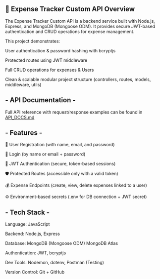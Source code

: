 ## 💸 Expense Tracker Custom API Overview

The Expense Tracker Custom API is a backend service built with Node.js, Express, and MongoDB (Mongoose ODM).
It provides secure JWT-based authentication and CRUD operations for expense management.

This project demonstrates:

User authentication & password hashing with bcryptjs

Protected routes using JWT middleware

Full CRUD operations for expenses & Users

Clean & scalable modular project structure (controllers, routes, models, middleware, utils)


## - API Documentation -

Full API reference with request/response examples can be found in [API_DOCS.md](./API_DOCS.md) 


## - Features -

🔐 User Registration (with name, email, and password)

🔑 Login (by name or email + password)

🪪 JWT Authentication (secure, token-based sessions)

🛡 Protected Routes (accessible only with a valid token)

💰 Expense Endpoints (create, view, delete expenses linked to a user)

⚙️ Environment-based secrets (.env for DB connection + JWT secret)

## - Tech Stack -

Language: JavaScript

Backend: Node.js, Express

Database: MongoDB (Mongoose ODM) MongoDB Atlas

Authentication: JWT, bcryptjs

Dev Tools: Nodemon, dotenv, Postman (Testing)

Version Control: Git + GitHub
